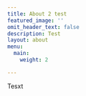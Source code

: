 ```yaml
---
title: About 2 test
featured_image: ''
omit_header_text: false
description: Test
layout: about
menu:
  main:
    weight: 2

---
```

Tesxt